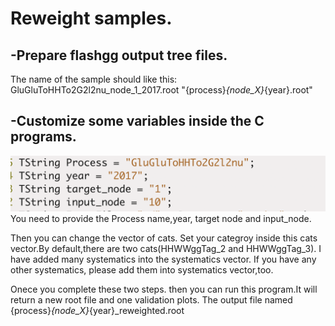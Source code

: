 Reweight samples.
=========
-Prepare flashgg output tree files.
-----------
The name of the sample should like this:
GluGluToHHTo2G2l2nu_node_1_2017.root
"{process}_{node_X}_{year}.root"

-Customize some variables inside the C programs.
------ 
![image](https://github.com/chuwang1/Reweight_trees/blob/main/Variables.png)
You need to provide the Process name,year, target node and input_node.

Then you can change the vector of cats.
Set your categroy inside this cats vector.By default,there are two cats(HHWWggTag_2 and HHWWggTag_3).
I have added many systematics into the systematics vector.
If you have any other systematics, please add them into systematics vector,too.

Onece you complete these two steps.
then you can run this program.It will return a new root file and one validation plots.
The output file named {process}_{node_X}_{year}_reweighted.root









